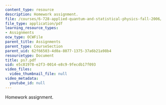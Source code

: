 ```yaml
---
content_type: resource
description: Homework assignment.
file: /courses/6-728-applied-quantum-and-statistical-physics-fall-2006/e5c81978e2f30014e8c99fecdb17f093_ps7.pdf
file_type: application/pdf
learning_resource_types:
- Assignments
ocw_type: OCWFile
parent_title: Assignments
parent_type: CourseSection
parent_uid: 62f66503-4d0a-8077-1375-37a6b21a98b4
resourcetype: Document
title: ps7.pdf
uid: e5c81978-e2f3-0014-e8c9-9fecdb17f093
video_files:
  video_thumbnail_file: null
video_metadata:
  youtube_id: null
---
```

Homework assignment.

